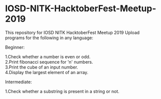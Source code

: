 # IOSD-NITK-HacktoberFest-Meetup-2019
This repository for IOSD NITK HacktoberFest  Meetup 2019
Upload programs for the following in any language:


Beginner:

1.Check whether a number is even or odd. \
2.Print fibonacci sequence for 'n' numbers. \
3.Print the cube of an input number. \
4.Display the largest element of an array.

Intermediate:

1.Check whether a substring is present in a string or not.

